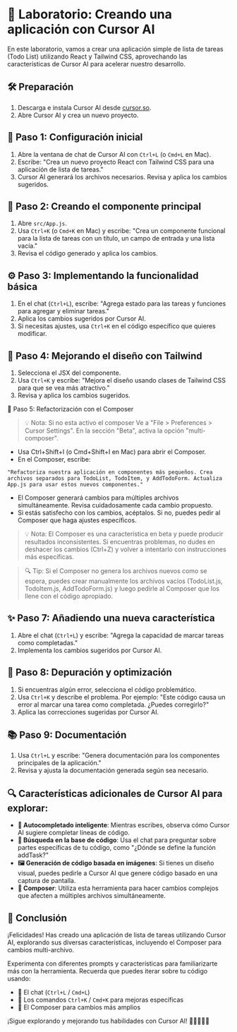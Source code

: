 # 🚀 Laboratorio: Creando una aplicación con Cursor AI

En este laboratorio, vamos a crear una aplicación simple de lista de tareas (Todo List) utilizando React y Tailwind CSS, aprovechando las características de Cursor AI para acelerar nuestro desarrollo.

## 🛠️ Preparación

1. Descarga e instala Cursor AI desde [cursor.so](https://cursor.so).
2. Abre Cursor AI y crea un nuevo proyecto.

## 📝 Paso 1: Configuración inicial

1. Abre la ventana de chat de Cursor AI con `Ctrl+L` (o `Cmd+L` en Mac).
2. Escribe: "Crea un nuevo proyecto React con Tailwind CSS para una aplicación de lista de tareas."
3. Cursor AI generará los archivos necesarios. Revisa y aplica los cambios sugeridos.

## 🧱 Paso 2: Creando el componente principal

1. Abre `src/App.js`.
2. Usa `Ctrl+K` (o `Cmd+K` en Mac) y escribe: "Crea un componente funcional para la lista de tareas con un título, un campo de entrada y una lista vacía."
3. Revisa el código generado y aplica los cambios.

## ⚙️ Paso 3: Implementando la funcionalidad básica

1. En el chat (`Ctrl+L`), escribe: "Agrega estado para las tareas y funciones para agregar y eliminar tareas."
2. Aplica los cambios sugeridos por Cursor AI.
3. Si necesitas ajustes, usa `Ctrl+K` en el código específico que quieres modificar.

## 🎨 Paso 4: Mejorando el diseño con Tailwind

1. Selecciona el JSX del componente.
2. Usa `Ctrl+K` y escribe: "Mejora el diseño usando clases de Tailwind CSS para que se vea más atractivo."
3. Revisa y aplica los cambios sugeridos.

🔧 Paso 5: Refactorización con el Composer

> 💡 Nota: Si no esta activo el composer Ve a "File > Preferences > Cursor Settings". En la sección "Beta", activa la opción "multi-composer".

* Usa Ctrl+Shift+I (o Cmd+Shift+I en Mac) para abrir el Composer.
* En el Composer, escribe: 
```
"Refactoriza nuestra aplicación en componentes más pequeños. Crea archivos separados para TodoList, TodoItem, y AddTodoForm. Actualiza App.js para usar estos nuevos componentes."
```
* El Composer generará cambios para múltiples archivos simultáneamente. Revisa cuidadosamente cada cambio propuesto.
* Si estás satisfecho con los cambios, acéptalos. Si no, puedes pedir al Composer que haga ajustes específicos.


> 💡 Nota: El Composer es una característica en beta y puede producir resultados inconsistentes. Si encuentras problemas, no dudes en deshacer los cambios (Ctrl+Z) y volver a intentarlo con instrucciones más específicas.


> 🔍 Tip: Si el Composer no genera los archivos nuevos como se espera, puedes crear manualmente los archivos vacíos (TodoList.js, TodoItem.js, AddTodoForm.js) y luego pedirle al Composer que los llene con el código apropiado.

## ✨ Paso 7: Añadiendo una nueva característica

1. Abre el chat (`Ctrl+L`) y escribe: "Agrega la capacidad de marcar tareas como completadas."
2. Implementa los cambios sugeridos por Cursor AI.

## 🐛 Paso 8: Depuración y optimización

1. Si encuentras algún error, selecciona el código problemático.
2. Usa `Ctrl+K` y describe el problema. Por ejemplo: "Este código causa un error al marcar una tarea como completada. ¿Puedes corregirlo?"
3. Aplica las correcciones sugeridas por Cursor AI.

## 📚 Paso 9: Documentación

1. Usa `Ctrl+L` y escribe: "Genera documentación para los componentes principales de la aplicación."
2. Revisa y ajusta la documentación generada según sea necesario.

## 🔍 Características adicionales de Cursor AI para explorar:

- **🧠 Autocompletado inteligente**: Mientras escribes, observa cómo Cursor AI sugiere completar líneas de código.
- **🔎 Búsqueda en la base de código**: Usa el chat para preguntar sobre partes específicas de tu código, como "¿Dónde se define la función addTask?"
- **🖼️ Generación de código basada en imágenes**: Si tienes un diseño visual, puedes pedirle a Cursor AI que genere código basado en una captura de pantalla.
- **🧩 Composer**: Utiliza esta herramienta para hacer cambios complejos que afecten a múltiples archivos simultáneamente.

## 🎉 Conclusión

¡Felicidades! Has creado una aplicación de lista de tareas utilizando Cursor AI, explorando sus diversas características, incluyendo el Composer para cambios multi-archivo. 

Experimenta con diferentes prompts y características para familiarizarte más con la herramienta. Recuerda que puedes iterar sobre tu código usando:
- 💬 El chat (`Ctrl+L` / `Cmd+L`)
- 🔧 Los comandos `Ctrl+K` / `Cmd+K` para mejoras específicas
- 🧩 El Composer para cambios más amplios

¡Sigue explorando y mejorando tus habilidades con Cursor AI! 🚀👨‍💻👩‍💻

